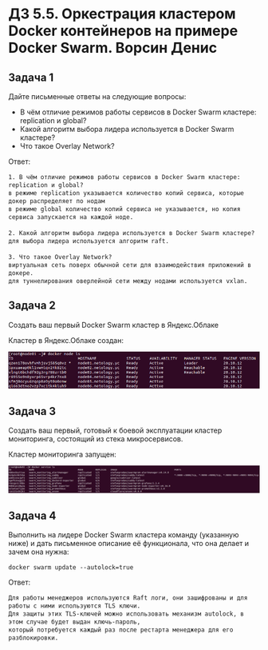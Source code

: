 # ДЗ 5.5. Оркестрация кластером Docker контейнеров на примере Docker Swarm. Ворсин Денис

## Задача 1

Дайте письменные ответы на следующие вопросы:

- В чём отличие режимов работы сервисов в Docker Swarm кластере: replication и global?
- Какой алгоритм выбора лидера используется в Docker Swarm кластере?
- Что такое Overlay Network?

Ответ: 
```
1. В чём отличие режимов работы сервисов в Docker Swarm кластере: replication и global?
в режиме replication указывается количество копий сервиса, которые докер распределяет по нодам
в режиме global количество копий сервиса не указывается, но копия сервиса запускается на каждой ноде.

2. Какой алгоритм выбора лидера используется в Docker Swarm кластере?
для выбора лидера используется алгоритм raft.

3. Что такое Overlay Network?
виртуальная сеть поверх обычной сети для взаимодействия приложений в докере. 
для туннелирования оверлейной сети между нодами используется vxlan.
```

## Задача 2

Создать ваш первый Docker Swarm кластер в Яндекс.Облаке

Кластер в Яндекс.Облаке создан:

![nodes list](DZ_5.5/2022-02-27_21-32-09.png)

## Задача 3

Создать ваш первый, готовый к боевой эксплуатации кластер мониторинга, состоящий из стека микросервисов.

Кластер мониторинга запущен:

![services list](DZ_5.5/2022-02-27_21-32-26.png)

## Задача 4
Выполнить на лидере Docker Swarm кластера команду (указанную ниже) и 
дать письменное описание её функционала, что она делает и зачем она нужна:
```
docker swarm update --autolock=true
```

Ответ:
```
Для работы менеджеров используются Raft логи, они зашифрованы и для работы с ними используются TLS ключи.
Для защиты этих TLS-ключей можно использовать механизм autolock, в этом случае будет выдан ключь-пароль, 
который потребуется каждый раз после рестарта менеджера для его разблокировки.
```
